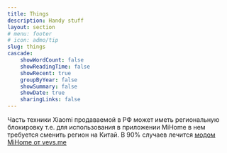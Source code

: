 ```yaml
---
title: Things
description: Handy stuff
layout: section
# menu: footer
# icon: admo/tip
slug: things
cascade:
    showWordCount: false
    showReadingTime: false
    showRecent: true
    groupByYear: false
    showSummary: false
    showDate: true
    sharingLinks: false
---
```


Часть техники Xiaomi продаваемой в РФ может иметь региональную блокировку т.е. для использования в приложении MiHome в нем требуется сменить регион на Китай.
В 90% случаев лечится [модом MiHome от vevs.me](https://www.vevs.me/)
